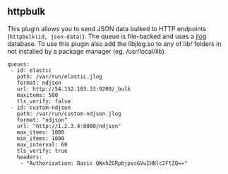 ## httpbulk

This plugin allows you to send JSON data bulked to HTTP endpoints (```httpbulk(id, json-data)```). The queue is file-backed and uses a [jlog](https://github.com/omniti-labs/jlog) database. To use this plugin also add the libjlog.so to any of lib/ folders in not installed by a package manager (eg. /usr/local/lib).

```
queues:
 - id: elastic
   path: /var/run/elastic.jlog
   format: ndjson
   url: http://54.152.103.33:9200/_bulk
   maxitems: 500
   tls_verify: false
 - id: custom-ndjson
   path: /var/run/custom-ndjson.jlog
   format: "ndjson"
   url: "http://1.2.3.4:8080/ndjson"
   max_items: 1000
   min_items: 1000
   max_interval: 60
   tls_verify: true
   headers:
    - "Authorization: Basic QWxhZGRpbjpvcGVuIHNlc2FtZQ=="
```
